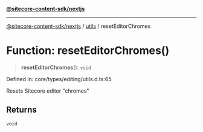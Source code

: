 [**@sitecore-content-sdk/nextjs**](../../README.md)

***

[@sitecore-content-sdk/nextjs](../../README.md) / [utils](../README.md) / resetEditorChromes

# Function: resetEditorChromes()

> **resetEditorChromes**(): `void`

Defined in: core/types/editing/utils.d.ts:65

Resets Sitecore editor "chromes"

## Returns

`void`
